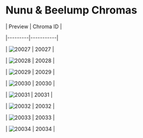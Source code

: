 # Nunu & Beelump Chromas


| Preview | Chroma ID |

|---------|-----------|

| ![20027](https://raw.communitydragon.org/latest/plugins/rcp-be-lol-game-data/global/default/v1/champion-chroma-images/20/20027.png) | 20027 |

| ![20028](https://raw.communitydragon.org/latest/plugins/rcp-be-lol-game-data/global/default/v1/champion-chroma-images/20/20028.png) | 20028 |

| ![20029](https://raw.communitydragon.org/latest/plugins/rcp-be-lol-game-data/global/default/v1/champion-chroma-images/20/20029.png) | 20029 |

| ![20030](https://raw.communitydragon.org/latest/plugins/rcp-be-lol-game-data/global/default/v1/champion-chroma-images/20/20030.png) | 20030 |

| ![20031](https://raw.communitydragon.org/latest/plugins/rcp-be-lol-game-data/global/default/v1/champion-chroma-images/20/20031.png) | 20031 |

| ![20032](https://raw.communitydragon.org/latest/plugins/rcp-be-lol-game-data/global/default/v1/champion-chroma-images/20/20032.png) | 20032 |

| ![20033](https://raw.communitydragon.org/latest/plugins/rcp-be-lol-game-data/global/default/v1/champion-chroma-images/20/20033.png) | 20033 |

| ![20034](https://raw.communitydragon.org/latest/plugins/rcp-be-lol-game-data/global/default/v1/champion-chroma-images/20/20034.png) | 20034 |
